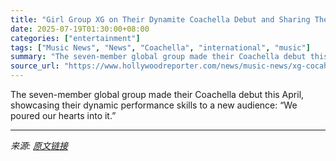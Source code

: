 ```yaml
---
title: "Girl Group XG on Their Dynamite Coachella Debut and Sharing Their Love for Fans on “Million Places”"
date: 2025-07-19T01:30:00+08:00
categories: ["entertainment"]
tags: ["Music News", "News", "Coachella", "international", "music"]
summary: "The seven-member global group made their Coachella debut this April, showcasing their dynamic performance skills to a new audience: “We poured our hearts into it.”"
source_url: "https://www.hollywoodreporter.com/news/music-news/xg-cocahella-debut-million-places-world-tour-interview-1236255814/"
---
```


The seven-member global group made their Coachella debut this April, showcasing their dynamic performance skills to a new audience: “We poured our hearts into it.”

---

*来源: [原文链接](https://www.hollywoodreporter.com/news/music-news/xg-cocahella-debut-million-places-world-tour-interview-1236255814/)*
